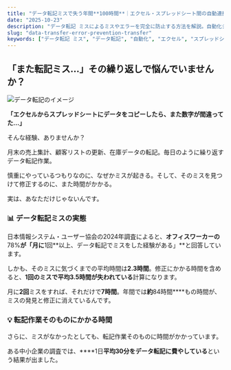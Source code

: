 ```yaml
---
title: "データ転記ミスで失う年間**100時間**｜エクセル・スプレッドシート間の自動連携術"
date: "2025-10-23"
description: "データ転記 ミスによるミスやエラーを完全に防止する方法を解説。自動化システムの導入で、業務品質を向上させながら作業時間も削減できる実践ガイドです。"
slug: "data-transfer-error-prevention-transfer"
keywords: ["データ転記 ミス", "データ転記", "自動化", "エクセル", "スプレッドシート", "API連携"]
---
```


## <span class="text-underline">「また転記ミス…」その繰り返しで悩んでいませんか？</span>

![データ転記のイメージ](https://images.unsplash.com/photo-1454165804606-c3d57bc86b40?w=800&h=400&fit=crop)

<span class="text-teal"><span class="text-teal">**「エクセルからスプレッドシートにデータをコピーしたら、また数字が間違ってた…」**</span></span>

そんな経験、ありませんか？

月末の売上集計、顧客リストの更新、在庫データの転記。毎日のように繰り返すデータ転記作業。

慎重にやっているつもりなのに、なぜかミスが起きる。そして、そのミスを見つけて修正するのに、また時間がかかる。

実は、あなただけじゃないんです。

### 📊 データ転記ミスの実態

日本情報システム・ユーザー協会の2024年調査によると、**オフィスワーカーの**78%**が「月に**1回**以上、データ転記でミスをした経験がある」**と回答しています。

しかも、そのミスに気づくまでの平均時間は**2.3時間**。修正にかかる時間を含めると、**1回のミスで平均3.5時間が失われている**計算になります。

月に**2回**ミスをすれば、それだけで**7時間**。年間では**約**84時間****もの時間が、ミスの発見と修正に消えているんです。

### <span class="text-teal">💡 転記作業そのものにかかる時間</span>

さらに、ミスがなかったとしても、転記作業そのものに時間がかかっています。

ある中小企業の調査では、****1日**平均30分をデータ転記に費やしている**という結果が出ました。
